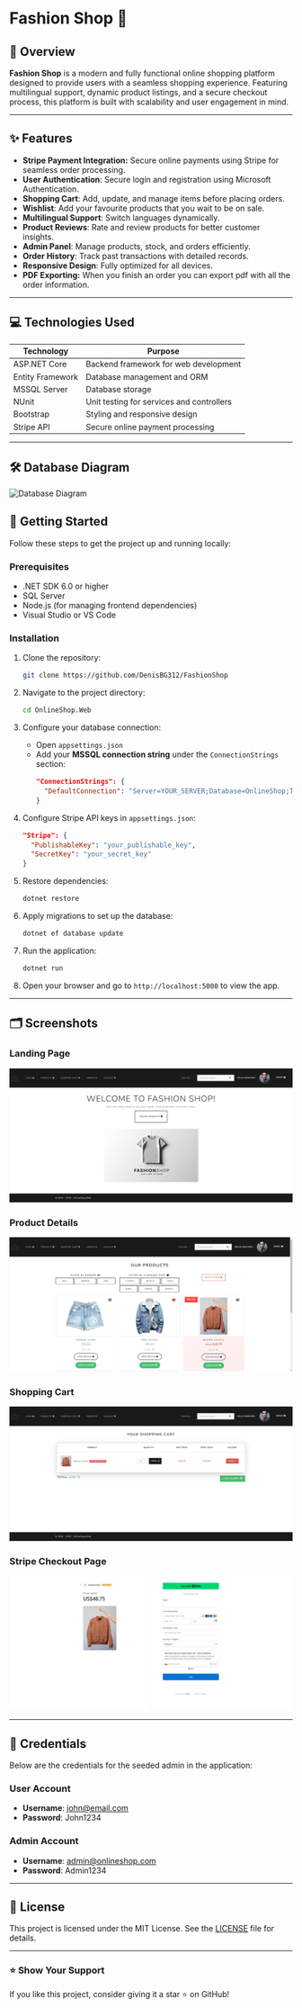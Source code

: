 # Fashion Shop 🛒

&#x20;&#x20;

## 🌟 Overview

**Fashion Shop** is a modern and fully functional online shopping platform designed to provide users with a seamless shopping experience. Featuring multilingual support, dynamic product listings, and a secure checkout process, this platform is built with scalability and user engagement in mind.

---

## ✨ Features
- **Stripe Payment Integration:** Secure online payments using Stripe for seamless order processing.
- **User Authentication**: Secure login and registration using Microsoft Authentication.
- **Shopping Cart**: Add, update, and manage items before placing orders.
- **Wishlist**: Add your favourite products that you wait to be on sale.
- **Multilingual Support**: Switch languages dynamically.
- **Product Reviews**: Rate and review products for better customer insights.
- **Admin Panel**: Manage products, stock, and orders efficiently.
- **Order History**: Track past transactions with detailed records.
- **Responsive Design**: Fully optimized for all devices.
- **PDF Exporting:** When you finish an order you can export pdf with all the order information.

---

## 💻 Technologies Used

| Technology       | Purpose                                   |
| ---------------- | ----------------------------------------- |
| ASP.NET Core     | Backend framework for web development     |
| Entity Framework | Database management and ORM               |
| MSSQL Server     | Database storage                          |
| NUnit            | Unit testing for services and controllers |
| Bootstrap        | Styling and responsive design             |
| Stripe API       | Secure online payment processing          |

---

## 🛠️ Database Diagram

![Database Diagram](https://i.ibb.co/KwQCmhN/image.png)

## 🚀 Getting Started

Follow these steps to get the project up and running locally:

### Prerequisites

- .NET SDK 6.0 or higher
- SQL Server
- Node.js (for managing frontend dependencies)
- Visual Studio or VS Code

### Installation

1. Clone the repository:

   ```bash
   git clone https://github.com/DenisBG312/FashionShop
   ```

2. Navigate to the project directory:

   ```bash
   cd OnlineShop.Web
   ```

3. Configure your database connection:

   - Open `appsettings.json`
   - Add your **MSSQL connection string** under the `ConnectionStrings` section:
     ```json
     "ConnectionStrings": {
       "DefaultConnection": "Server=YOUR_SERVER;Database=OnlineShop;Trusted_Connection=True;TrustServerCertificate=True;"
     }
     ```

4. Configure Stripe API keys in `appsettings.json`:

   ```json
   "Stripe": {
     "PublishableKey": "your_publishable_key",
     "SecretKey": "your_secret_key"
   }
   ```

5. Restore dependencies:

   ```bash
   dotnet restore
   ```

6. Apply migrations to set up the database:

   ```bash
   dotnet ef database update
   ```

7. Run the application:

   ```bash
   dotnet run
   ```

8. Open your browser and go to `http://localhost:5000` to view the app.

---

## 🗂️ Screenshots

### Landing Page

![Landing Page](https://github.com/DenisBG312/FashionShop/blob/master/ApplicationScreenshots/home_index.png)

### Product Details

![Product Details](https://github.com/DenisBG312/FashionShop/blob/master/ApplicationScreenshots/product_index.png)

### Shopping Cart

![Shopping Cart](https://github.com/DenisBG312/FashionShop/blob/master/ApplicationScreenshots/shoppingCart_index.png)

### Stripe Checkout Page
![Stripe Checkout Page](https://github.com/DenisBG312/FashionShop/blob/master/ApplicationScreenshots/stripe_page.png)

---

## 🔑 Credentials

Below are the credentials for the seeded admin in the application:

### User Account
- **Username**: john@email.com
- **Password**: John1234

### Admin Account

- **Username**: [admin@onlineshop.com](mailto\:admin@onlineshop.com)
- **Password**: Admin1234

---

## 💜 License

This project is licensed under the MIT License. See the [LICENSE](LICENSE) file for details.

---

### ⭐ Show Your Support

If you like this project, consider giving it a star ⭐ on GitHub!
